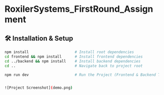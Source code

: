 # RoxilerSystems_FirstRound_Assignment

## 🛠️ Installation & Setup

```sh
npm install                     # Install root dependencies  
cd frontend && npm install      # Install frontend dependencies  
cd ../backend && npm install    # Install backend dependencies  
cd ..                           # Navigate back to project root  

npm run dev                     # Run the Project (Frontend & Backend Together)


![Project Screenshot](demo.png)